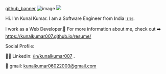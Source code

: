 [github_banner](https://images.unsplash.com/photo-1515378791036-0648a3ef77b2?ixlib=rb-1.2.1&ixid=eyJhcHBfaWQiOjEyMDd9&auto=format&fit=crop&w=500&q=20)
![image](https://res.cloudinary.com/kunal-img/image/upload/v1620526693/github/pexels-adil-2726478_qfgvve.jpg)
<img src="https://profile-counter.glitch.me/kunalkumar007/count.svg" />


Hi. I'm Kunal Kumar. I am a Software Engineer from India 🇮🇳.

I work as a Web Developer.🤗️ For more information about me, check out ➡️ https://kunalkumar007.github.io/resume/ 

Social Profile:

👨‍💼️ Linkedin: [/in/kunalkumar007](https://www.linkedin.com/in/kunalkumar007) .

📧️ gmail: [kunalkumar06022003@gmail.com](mailto:kunalkumar06022003@gmail.com)

